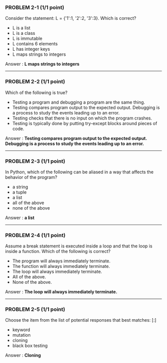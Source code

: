 ### PROBLEM 2-1  (1/1 point)

Consider the statement: L = {'1':1, '2':2, '3':3}. Which is correct?

- L is a list  
- L is a class  
- L is immutable  
- L contains 6 elements  
- L has integer keys  
- L maps strings to integers 

Answer : **L maps strings to integers**

---

### PROBLEM 2-2  (1/1 point)

Which of the following is true?

- Testing a program and debugging a program are the same thing.  
- Testing compares program output to the expected output. Debugging is a process to study the events leading up to an error. 
- Testing checks that there is no input on which the program crashes. 
- Testing is typically done by putting try-except blocks around pieces of code.

Answer :  **Testing compares program output to the expected output. Debugging is a process to study the events leading up to an error.** 

---

### PROBLEM 2-3  (1/1 point)

In Python, which of the following can be aliased in a way that affects the behavior of the program?

- a string  
- a tuple  
- a list 
- all of the above  
- none of the above

Answer :  **a list**

---

### PROBLEM 2-4  (1/1 point)

Assume a break statement is executed inside a loop and that the loop is inside a function. Which of the following is correct?

- The program will always immediately terminate.  
- The function will always immediately terminate.
- The loop will always immediately terminate.
- All of the above.  
- None of the above.

Answer :  **The loop will always immediately terminate.**

---

### PROBLEM 2-5  (1/1 point)

Choose the item from the list of potential responses that best matches: [:]

- keyword  
- mutation
- cloning
- black box testing

Answer :  **Cloning**

 
 

